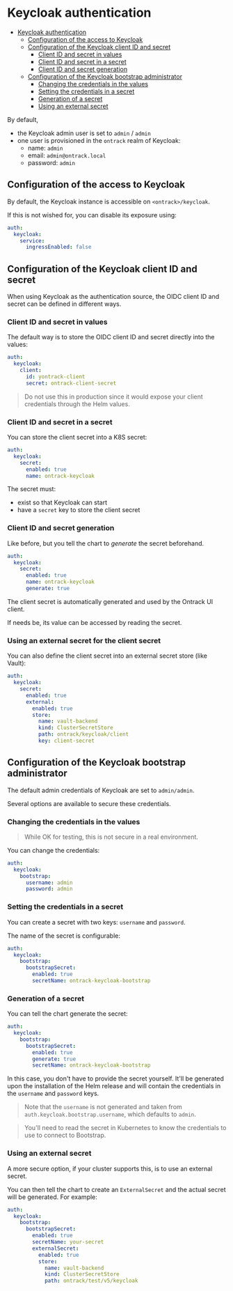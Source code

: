 # Keycloak authentication

<!-- TOC -->
* [Keycloak authentication](#keycloak-authentication)
  * [Configuration of the access to Keycloak](#configuration-of-the-access-to-keycloak)
  * [Configuration of the Keycloak client ID and secret](#configuration-of-the-keycloak-client-id-and-secret)
    * [Client ID and secret in values](#client-id-and-secret-in-values)
    * [Client ID and secret in a secret](#client-id-and-secret-in-a-secret)
    * [Client ID and secret generation](#client-id-and-secret-generation)
  * [Configuration of the Keycloak bootstrap administrator](#configuration-of-the-keycloak-bootstrap-administrator)
    * [Changing the credentials in the values](#changing-the-credentials-in-the-values)
    * [Setting the credentials in a secret](#setting-the-credentials-in-a-secret)
    * [Generation of a secret](#generation-of-a-secret)
    * [Using an external secret](#using-an-external-secret)
<!-- TOC -->

By default,

* the Keycloak admin user is set to `admin` / `admin`
* one user is provisioned in the `ontrack` realm of Keycloak:
    * name: `admin`
    * email: `admin@ontrack.local`
    * password: `admin`

## Configuration of the access to Keycloak

By default, the Keycloak instance is accessible on `<ontrack>/keycloak`.

If this is not wished for, you can disable its exposure using:

```yaml
auth:
  keycloak:
    service:
      ingressEnabled: false
```

## Configuration of the Keycloak client ID and secret

When using Keycloak as the authentication source, the OIDC client ID
and secret can be defined in different ways.

### Client ID and secret in values

The default way is to store the OIDC client ID and secret directly
into the values:

```yaml
auth:
  keycloak:
    client:
      id: yontrack-client
      secret: ontrack-client-secret
```

> Do not use this in production since it would expose your client
> credentials through the Helm values.

### Client ID and secret in a secret

You can store the client secret into a K8S secret:

```yaml
auth:
  keycloak:
    secret:
      enabled: true
      name: ontrack-keycloak
```

The secret must:

* exist so that Keycloak can start
* have a `secret` key to store the client secret

### Client ID and secret generation

Like before, but you tell the chart to _generate_ the secret beforehand.

```yaml
auth:
  keycloak:
    secret:
      enabled: true
      name: ontrack-keycloak
      generate: true
```

The client secret is automatically generated and used by the
Ontrack UI client.

If needs be, its value can be accessed by reading the secret.

### Using an external secret for the client secret

You can also define the client secret into an external secret store (like Vault):

```yaml
auth:
  keycloak:
    secret:
      enabled: true
      external:
        enabled: true
        store:
          name: vault-backend
          kind: ClusterSecretStore
          path: ontrack/keycloak/client
          key: client-secret
```

## Configuration of the Keycloak bootstrap administrator

The default admin credentials of Keycloak are set to `admin/admin`.

Several options are available to secure these credentials.

### Changing the credentials in the values

> While OK for testing, this is not secure in a real environment.

You can change the credentials:

```yaml
auth:
  keycloak:
    bootstrap:
      username: admin
      password: admin
```

### Setting the credentials in a secret

You can create a secret with two keys: `username` and `password`.

The name of the secret is configurable:

```yaml
auth:
  keycloak:
    bootstrap:
      bootstrapSecret:
        enabled: true
        secretName: ontrack-keycloak-bootstrap
```

### Generation of a secret

You can tell the chart  generate the secret:

```yaml
auth:
  keycloak:
    bootstrap:
      bootstrapSecret:
        enabled: true
        generate: true
        secretName: ontrack-keycloak-bootstrap
```

In this case, you don't have to provide the secret yourself. It'll be generated upon the installation
of the Helm release and will contain the credentials in the `username` and `password` keys.

> Note that the `username` is not generated and taken from `auth.keycloak.bootstrap.username`, which
> defaults to `admin`.

> You'll need to read the secret in Kubernetes to know the credentials to use to connect to Bootstrap.

### Using an external secret

A more secure option, if your cluster supports this, is to use an external secret.

You can then tell the chart to create an `ExternalSecret` and the actual secret will be generated. For example:

```yaml
auth:
  keycloak:
    bootstrap:
      bootstrapSecret:
        enabled: true
        secretName: your-secret
        externalSecret:
          enabled: true
          store:
            name: vault-backend
            kind: ClusterSecretStore
            path: ontrack/test/v5/keycloak
```
